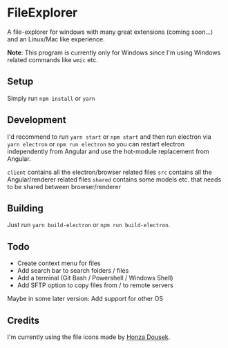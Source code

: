 # FileExplorer

A file-explorer for windows with many great extensions (coming soon...) and an Linux/Mac like experience.

**Note**: This program is currently only for Windows since I'm using Windows related commands like `wmic` etc.

## Setup

Simply run `npm install` or `yarn`

## Development

I'd recommend to run `yarn start` or `npm start` and then run electron via `yarn electron` or `npm run electron`
so you can restart electron independently from Angular and use the hot-module replacement from Angular.

`client` contains all the electron/browser related files
`src` contains all the Angular/renderer related files
`shared` contains some models etc. that needs to be shared between browser/renderer

## Building

Just run `yarn build-electron` or `npm run build-electron`.

## Todo

* Create context menu for files
* Add search bar to search folders / files
* Add a terminal (Git Bash / Powershell / Windows Shell)
* Add SFTP option to copy files from / to remote servers

Maybe in some later version: Add support for other OS

## Credits

I'm currently using the file icons made by [Honza Dousek](https://www.iconfinder.com/iconsets/lexter-flat-colorfull-file-formats).
